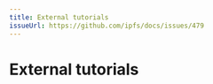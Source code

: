 ```yaml
---
title: External tutorials
issueUrl: https://github.com/ipfs/docs/issues/479
---
```


# External tutorials

<ContentStatus />
